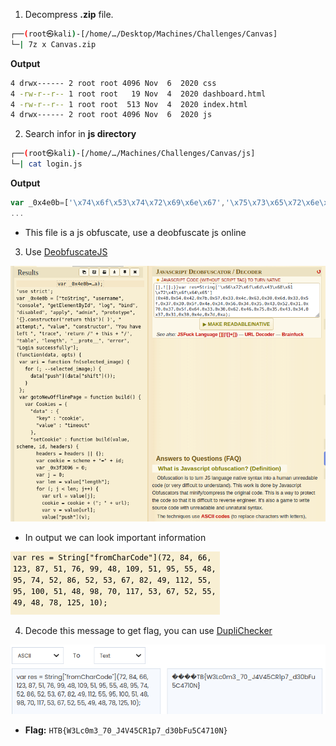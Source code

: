 1. Decompress **.zip** file.

```bash
┌──(root㉿kali)-[/home/…/Desktop/Machines/Challenges/Canvas]
└─| 7z x Canvas.zip
```

**Output**
```bash
4 drwx------ 2 root root 4096 Nov  6  2020 css
4 -rw-r--r-- 1 root root   19 Nov  4  2020 dashboard.html
4 -rw-r--r-- 1 root root  513 Nov  4  2020 index.html
4 drwx------ 2 root root 4096 Nov  6  2020 js
```

2. Search infor in **js directory**
```bash
┌──(root㉿kali)-[/home/…/Machines/Challenges/Canvas/js]
└─| cat login.js
```

**Output**
```js
var _0x4e0b=['\x74\x6f\x53\x74\x72\x69\x6e\x67','\x75\x73\x65\x72\x6e\x61\x6d\x65','\x63\x6f\x6e\x73\x6f\x6c\x65','\x67\x65\x74\x45\x6c\x65\x6d\x65\x6e\x74\x42\x79\x49\x64','\x6c\x6f\x67','\x62\x69\x6e\x64','\x64\x69\x73\x61\x62\x6c\x65\x64','\x61\x70\x70\x6c\x79','\x61\x64\x6d\x69\x6e','\x70\x72\x6f\x74\x6f\x74\x79\x70\x65','\x7b\x7d\x2e\x63\x6f\x6e\x73\x74\x72\x75\x63\x74\x6f\x72\x28\x22\x72\x65\x74\x75\x72\x6e\x20\x74\x68\x69\x73\x22\x29\x28\x20\x29','\x20\x61\x74\x74\x65\x6d\x70\x74\x3b','\x76\x61\x6c\x75\x65','\x63\x6f\x6e\x73\x74\x72\x75\x63\x74\x6f\x72','\x59\x6f\x75\x20
...
```

* This file is a js obfuscate, use a deobfuscate js online

3. Use [DeobfuscateJS](https://www.dcode.fr/javascript-unobfuscator)

![djs.PNG](/assets/Challenges/Misc/Canvas/djs.PNG)

* In output we can look important information

![flag_en.PNG](/assets/Challenges/Misc/Canvas/flag_en.PNG)

4. Decode this message to get flag, you can use [DupliChecker](https://www.duplichecker.com/ascii-to-text.php)

![decode.PNG](/assets/Challenges/Misc/Canvas/decode.PNG)

* **Flag:** `HTB{W3Lc0m3_70_J4V45CR1p7_d30bFu5C4710N}`